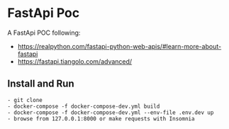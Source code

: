 # FastApi Poc

A FastApi POC following:

- https://realpython.com/fastapi-python-web-apis/#learn-more-about-fastapi
- https://fastapi.tiangolo.com/advanced/

## Install and Run

    - git clone
    - docker-compose -f docker-compose-dev.yml build
    - docker-compose -f docker-compose-dev.yml --env-file .env.dev up
    - browse from 127.0.0.1:8000 or make requests with Insomnia

